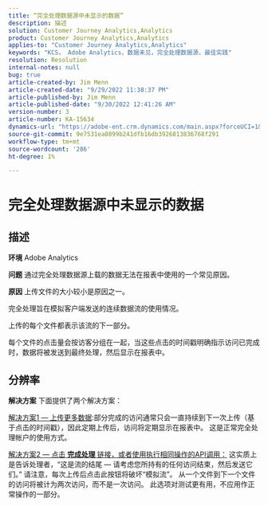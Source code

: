 ```yaml
---
title: “完全处理数据源中未显示的数据”
description: 描述
solution: Customer Journey Analytics,Analytics
product: Customer Journey Analytics,Analytics
applies-to: "Customer Journey Analytics,Analytics"
keywords: "KCS， Adobe Analytics，数据未见，完全处理数据源，最佳实践"
resolution: Resolution
internal-notes: null
bug: true
article-created-by: Jim Menn
article-created-date: "9/29/2022 11:38:37 PM"
article-published-by: Jim Menn
article-published-date: "9/30/2022 12:41:26 AM"
version-number: 3
article-number: KA-15634
dynamics-url: "https://adobe-ent.crm.dynamics.com/main.aspx?forceUCI=1&pagetype=entityrecord&etn=knowledgearticle&id=16d995d4-4f40-ed11-9db1-0022480866ad"
source-git-commit: 9e7531ea0899b241dfb16db3926813836768f291
workflow-type: tm+mt
source-wordcount: '286'
ht-degree: 1%

---
```


# 完全处理数据源中未显示的数据

## 描述


<b>环境</b>
Adobe Analytics

<b>问题</b>
通过完全处理数据源上载的数据无法在报表中使用的一个常见原因。

<b>原因</b>
上传文件的大小较小是原因之一。

完全处理旨在模拟客户端发送的连续数据流的使用情况。

上传的每个文件都表示该流的下一部分。

每个文件的点击量会按访客分组在一起，当这些点击的时间戳明确指示访问已完成时，数据将被发送到最终处理，然后显示在报表中。


## 分辨率


<b>解决方案</b>
下面提供了两个解决方案：

<u>解决方案1 — 上传更多数据</u>:部分完成的访问通常只会一直持续到下一次上传（基于点击的时间戳），因此定期上传后，访问将定期显示在报表中。
这是正常完全处理帐户的使用方式。

<u>解决方案2 — 点击 <b>完成处理</b> 链接，或者使用执行相同操作的API调用：</u>
这实质上是告诉处理者，“这是流的结尾 — 请考虑您所持有的任何访问结束，然后发送它们。”
请注意，每次上传后点击此按钮将破坏“模拟流”。
从一个文件到下一个文件的访问将被计为两次访问，而不是一次访问。
此选项对测试更有用，不应用作正常操作的一部分。
